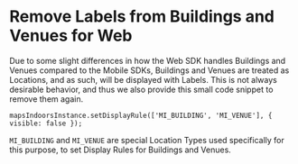 # Remove Labels from Buildings and Venues for Web

Due to some slight differences in how the Web SDK handles Buildings and Venues compared to the Mobile SDKs, Buildings and Venues are treated as Locations, and as such, will be displayed with Labels. This is not always desirable behavior, and thus we also provide this small code snippet to remove them again.

```
mapsIndoorsInstance.setDisplayRule(['MI_BUILDING', 'MI_VENUE'], { visible: false });
```

`MI_BUILDING` and `MI_VENUE` are special Location Types used specifically for this purpose, to set Display Rules for Buildings and Venues.
